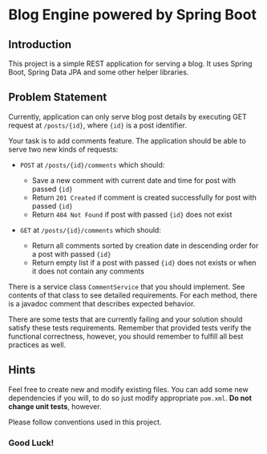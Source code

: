 # Blog Engine powered by Spring Boot

## Introduction
This project is a simple REST application for serving a blog. It uses Spring Boot, Spring Data JPA and some other helper libraries.

## Problem Statement
Currently, application can only serve blog post details by executing GET request at `/posts/{id}`, where `{id}` is a post identifier.

Your task is to add comments feature. The application should be able to serve two new kinds of requests:

- `POST` at `/posts/{id}/comments` which should:
  - Save a new comment with current date and time for post with passed `{id}`
  - Return `201 Created` if comment is created successfully for post with passed `{id}`
  - Return `404 Not Found` if post with passed `{id}` does not exist
    

- `GET` at `/posts/{id}/comments` which should:
  - Return all comments sorted by creation date in descending order for a post with passed `{id}`
  - Return empty list if a post with passed `{id}` does not exists or when it does not contain any comments

There is a service class `CommentService` that you should implement. See contents of that class to see detailed requirements. For each method, there is a javadoc comment that describes expected behavior.

There are some tests that are currently failing and your solution should satisfy these tests requirements.
Remember that provided tests verify the functional correctness, however, you should remember to fulfill all best practices as well.

## Hints
Feel free to create new and modify existing files. You can add some new dependencies if you will, to do so just modify appropriate `pom.xml`. **Do not change unit tests**, however.

Please follow conventions used in this project.

### Good Luck!
